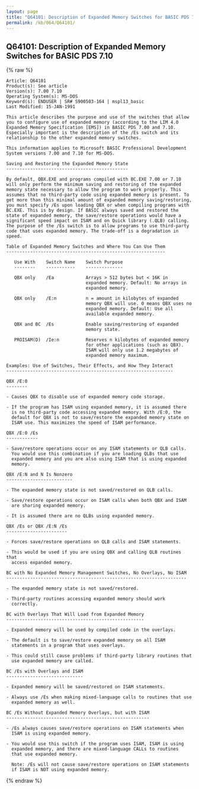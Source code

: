 ```yaml
---
layout: page
title: "Q64101: Description of Expanded Memory Switches for BASIC PDS 7.10"
permalink: /kb/064/Q64101/
---
```


## Q64101: Description of Expanded Memory Switches for BASIC PDS 7.10

{% raw %}

	Article: Q64101
	Product(s): See article
	Version(s): 7.00 7.10
	Operating System(s): MS-DOS
	Keyword(s): ENDUSER | SR# S900503-164 | mspl13_basic
	Last Modified: 15-JAN-1991
	
	This article describes the purpose and use of the switches that allow
	you to configure use of expanded memory (according to the LIM 4.0
	Expanded Memory Specification [EMS]) in BASIC PDS 7.00 and 7.10.
	Especially important is the description of the /Es switch and its
	relationship to the other expanded memory switches.
	
	This information applies to Microsoft BASIC Professional Development
	System versions 7.00 and 7.10 for MS-DOS.
	
	Saving and Restoring the Expanded Memory State
	----------------------------------------------
	
	By default, QBX.EXE and programs compiled with BC.EXE 7.00 or 7.10
	will only perform the minimum saving and restoring of the expanded
	memory state necessary to allow the program to work properly. This
	assumes that no third-party code using expanded memory is present. To
	get more than this minimal amount of expanded memory saving/restoring,
	you must specify /Es upon loading QBX or when compiling programs with
	BC.EXE. This is by design. If BASIC always saved and restored the
	state of expanded memory, the save/restore operations would have a
	significant speed impact on ISAM and on Quick library (.QLB) calling.
	The purpose of the /Es switch is to allow programs to use third-party
	code that uses expanded memory. The trade-off is a degradation in
	speed.
	
	Table of Expanded Memory Switches and Where You Can Use Them
	------------------------------------------------------------
	
	   Use With    Switch Name    Switch Purpose
	   --------    -----------    --------------
	
	   QBX only    /Ea            Arrays > 512 bytes but < 16K in
	                              expanded memory. Default: No arrays in
	                              expanded memory.
	
	   QBX only    /E:n           n = amount in kilobytes of expanded
	                              memory QBX will use. 0 means QBX uses no
	                              expanded memory. Default: Use all
	                              available expanded memory.
	
	   QBX and BC  /Es            Enable saving/restoring of expanded
	                              memory state.
	
	   PROISAM(D)  /Ie:n          Reserves n kilobytes of expanded memory
	                              for other applications (such as QBX).
	                              ISAM will only use 1.2 megabytes of
	                              expanded memory maximum.
	
	Examples: Use of Switches, Their Effects, and How They Interact
	---------------------------------------------------------------
	
	QBX /E:0
	--------
	
	- Causes QBX to disable use of expanded memory code storage.
	
	- If the program has ISAM using expanded memory, it is assumed there
	  is no third-party code accessing expanded memory. With /E:0, the
	  default for QBX is not to save/restore the expanded memory state on
	  ISAM use. This maximizes the speed of ISAM performance.
	
	QBX /E:0 /Es
	------------
	
	- Save/restore operations occur on any ISAM statements or QLB calls.
	  You would use this combination if you are loading QLBs that use
	  expanded memory and you are also using ISAM that is using expanded
	  memory.
	
	QBX /E:N and N Is Nonzero
	-------------------------
	
	- The expanded memory state is not saved/restored on QLB calls.
	
	- Save/restore operations occur on ISAM calls when both QBX and ISAM
	  are sharing expanded memory.
	
	- It is assumed there are no QLBs using expanded memory.
	
	QBX /Es or QBX /E:N /Es
	-----------------------
	
	- Forces save/restore operations on QLB calls and ISAM statements.
	
	- This would be used if you are using QBX and calling QLB routines that
	  access expanded memory.
	
	BC with No Expanded Memory Management Switches, No Overlays, No ISAM
	--------------------------------------------------------------------
	
	- The expanded memory state is not saved/restored.
	
	- Third-party routines accessing expanded memory should work
	  correctly.
	
	BC with Overlays That Will Load from Expanded Memory
	----------------------------------------------------
	
	- Expanded memory will be used by compiled code in the overlays.
	
	- The default is to save/restore expanded memory on all ISAM
	  statements in a program that uses overlays.
	
	- This could still cause problems if third-party library routines that
	  use expanded memory are called.
	
	BC /Es with Overlays and ISAM
	-----------------------------
	
	- Expanded memory will be saved/restored on ISAM statements.
	
	- Always use /Es when making mixed-language calls to routines that use
	  expanded memory as well.
	
	BC /Es Without Expanded Memory Overlays, but with ISAM
	------------------------------------------------------
	
	- /Es always causes save/restore operations on ISAM statements when
	  ISAM is using expanded memory.
	
	- You would use this switch if the program uses ISAM, ISAM is using
	  expanded memory, and there are mixed-language CALLs to routines
	  that use expanded memory.
	
	  Note: /Es will not cause save/restore operations on ISAM statements
	  if ISAM is NOT using expanded memory.

{% endraw %}
